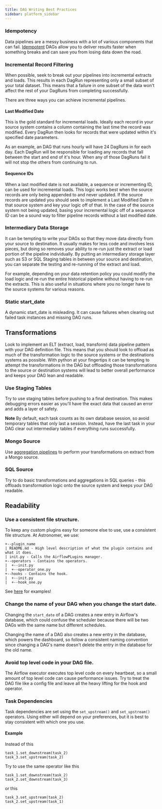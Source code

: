 ```yaml
---
title: DAG Writing Best Practices
sidebar: platform_sidebar
---
```

### Idempotency
Data pipelines are a messy business with a lot of various components that can fail. [Idempotent](https://en.wikipedia.org/wiki/Idempotence) DAGs allow you to deliver results faster when something breaks and can save you from losing data down the road.

### Incremental Record Filtering
When possible, seek to break out your pipelines into incremental extracts and loads. This results in each DagRun representing only a small subset of your total dataset. This means that a failure in one subset of the data won't affect the rest of your DagRuns from completing successfully.

There are three ways you can achieve incremental pipelines.

#### Last Modified Date
This is the gold standard for incremental loads. Ideally each record in your source system contains a column containing the last time the record was modified. Every DagRun then looks for records that were updated within it's specified date parameters.

As an example, an DAG that runs hourly will have 24 DagRuns in for each day. Each DagRun will be responsible for loading any records that fall between the start and end of it's hour. When any of those DagRuns fail it will not stop the others from continuing to run.

#### Sequence IDs
When a last modified date is not available, a sequence or incrementing ID, can be used for incremental loads. This logic works best when the source records are only being appended to and never updated. If the source records are updated you should seek to implement a Last Modified Date in that source system and key your logic off of that. In the case of the source system not being updated, basing your incremental logic off of a sequence ID can be a sound way to filter pipeline records without a last modified date.

### Intermediary Data Storage
It can be tempting to write your DAGs so that they move data directly from your source to destination. It usually makes for less code and involves less pieces, but doing so removes your ability to re-run just the extract or load portion of the pipeline individually. By putting an intermediary storage layer such as S3 or SQL Staging tables in between your source and destination, you can separate the testing and re-running of the extract and load.

For example, depending on your data retention policy you could modify the load logic and re-run the entire historical pipeline without having to re-run the extracts. This is also useful in situations where you no longer have to the source systems for various reasons.

### Static start_date
A dynamic start_date is misleading. It can cause failures when clearing out failed task instances and missing DAG runs.

## Transformations
Look to implement an ELT (extract, load, transform) data pipeline pattern with your DAG definition file. This means that you should look to offload as much of the transformation logic to the source systems or the destinations systems as possible. With python at your fingertips it can be tempting to attempt the transformations in the DAG but offloading those transformations to the source or destination systems will lead to better overall performance and keeps your DAG lean and readable.

### Use Staging Tables
Try to use staging tables before pushing to a final destination. This makes debugging errors easier as you'll have the exact data that caused an error and adds a layer of safety.

**Note** By default, each task counts as its own database session, so avoid temporary tables that only last a session. Instead, have the last task in your DAG clear out intermediary tables if everything runs successfully.  

### Mongo Source
Use [aggregation pipelines](https://docs.mongodb.com/manual/core/aggregation-pipeline/) to perform your transformations on extract from a Mongo source.

### SQL Source
Try to do basic transformations and aggregations in SQL queries - this offloads transformation logic onto the source system and keeps your DAG readable.

## Readability

### Use a consistent file structure.

To keep any custom plugins easy for someone else to use, use a consistent file structure. At Astronomer, we use:
~~~
+--plugin_name
| README.md - High level description of what the plugin contains and what it does.
| init.py - Calls the AirflowPLugins manager.
+--operators - Contains the operators.
|  +--init.py
|  +--operator_one.py
+--hooks - Contains the hook.
|  +--init.py
|  +--hook_one.py
~~~

See [here](https://github.com/airflow-plugins/) for examples!

### Change the name of your DAG when you change the start date.
Changing the `start_date` of a DAG creates a new entry in Airflow's database, which could confuse the scheduler because there will be two DAGs with the same name but different schedules.

Changing the name of a DAG also creates a new entry in the database, which powers the dashboard, so follow a consistent naming convention since changing a DAG's name doesn't delete the entry in the database for the old name.

### Avoid top level code in your DAG file.
The Airflow executor executes top level code on every heartbeat, so a small amount of top level code can cause performance issues. Try to treat the DAG file like a config file and leave all the heavy lifting for the hook and operator.

### Task Dependencies
Task dependencies are set using the `set_upstream()` and `set_upstream()` operators. Using either will depend on your preferences, but it is best to stay consistent with which one you use.

#### Example

Instead of this

~~~
task_1.set_downstream(task_2)
task_3.set_upstream(task_2)
~~~

Try to use the same operator like this

~~~
task_1.set_downstream(task_2)
task_2.set_downstream(task_3)
~~~

or this

~~~
task_3.set_upstream(task_2)
task_2.set_upstream(task_1)
~~~
